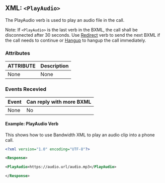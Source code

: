 
## XML: `<PlayAudio>`
The PlayAudio verb is used to play an audio file in the call.

Note: If `<PlayAudio>` is the last verb in the BXML, the call shall be disconnected after 30 seconds. Use [Redirect](redirect.md) verb to send the next BXML if the call needs to continue or [Hangup](hangup.md) to hangup the call immediately. 


### Attributes
| ATTRIBUTE | Description                                                                                                     |
|:----------|:----------------------------------------------------------------------------------------------------------------|
|None|None|


### Events Recevied

| Event | Can reply with more BXML |
|:------|:-------------------------|
| None  | No                       |


#### Example:  PlayAudio Verb
This shows how to use Bandwidth XML to play an audio clip into a phone call.



```XML
<?xml version="1.0" encoding="UTF-8"?>

<Response>

<PlayAudio>https://audio.url/audio.mp3</PlayAudio>

</Response>
```


